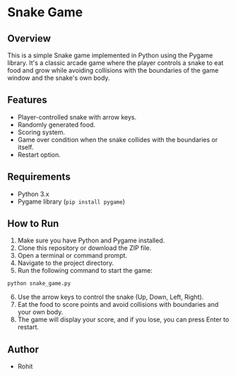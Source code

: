 # Snake Game

## Overview

This is a simple Snake game implemented in Python using the Pygame library. It's a classic arcade game where the player controls a snake to eat food and grow while avoiding collisions with the boundaries of the game window and the snake's own body.

## Features

- Player-controlled snake with arrow keys.
- Randomly generated food.
- Scoring system.
- Game over condition when the snake collides with the boundaries or itself.
- Restart option.

## Requirements

- Python 3.x
- Pygame library (`pip install pygame`)

## How to Run

1. Make sure you have Python and Pygame installed.
2. Clone this repository or download the ZIP file.
3. Open a terminal or command prompt.
4. Navigate to the project directory.
5. Run the following command to start the game:

```bash
python snake_game.py
```

6. Use the arrow keys to control the snake (Up, Down, Left, Right).
7. Eat the food to score points and avoid collisions with boundaries and your own body.
8. The game will display your score, and if you lose, you can press Enter to restart.

## Author

- Rohit

